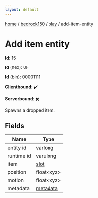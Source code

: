 ```yaml
---
layout: default
---
```


[home](/)  /  [bedrock150](/protocol/bedrock150)  /  [play](/protocol/bedrock150/play)  /  add-item-entity

# Add item entity

**Id**: 15

**Id** (hex): 0F

**Id** (bin): 00001111

**Clientbound**: ✔️

**Serverbound**: ✖️

Spawns a dropped item.

## Fields

Name | Type
---|---
entity id | varlong
runtime id | varulong
item | [slot](/protocol/bedrock150/types/slot)
position | float&lt;xyz&gt;
motion | float&lt;xyz&gt;
metadata | [metadata](/protocol/bedrock150/metadata)
